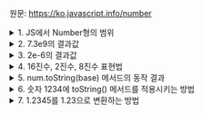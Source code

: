 원문: https://ko.javascript.info/number

<details>
  <summary>1. JS에서 Number형의 범위</summary>
  
  -2^53 ~ 2^53
</details>

<details>
  <summary>2. 7.3e9의 결과값</summary>
  
  7,300,000,000

  e 왼쪽의 수에 e 오른쪽의 수만큼 10의 거듭제곱을 곱한다
</details>

<details>
  <summary>3. 2e-6의 결과값</summary>
  
  0.000002
</details>

<details>
  <summary>4. 16진수, 2진수, 8진수 표현법</summary>
  
  - 16진수 : 0x
  - 8진수 : 0o
  - 2진수 : 0b
</details>

<details>
  <summary>5. num.toString(base) 메서드의 동작 결과</summary>

  num을 base진법으로 표현한 후, 문자열로 전환
</details>

<details>
  <summary>6. 숫자 1234에 toString() 메서드를 적용시키는 방법</summary>

  1. 1234..toString(2);

  2. (1234).toString(2);

  소수점을 두 개 붙인 것은 1234.toString()을 하면 . 오른쪽을 소수부로 인식해 에러가 발생할 수 있기 때문
</details>

<details>
  <summary>7. 1.2345를 1.23으로 변환하는 방법</summary>

  ```js
  let num = 1.2345;

  Math.floor(num * 100) / 100; // 1.23
  num.toFixed(2); // '1.23' toFixed는 문자열을 반환한다.
  ```
</details>



